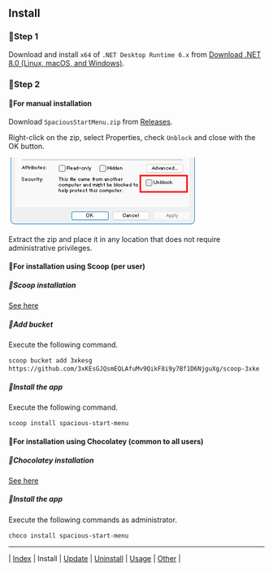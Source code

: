 ## Install

### 🔷Step 1

Download and install `x64` of `.NET Desktop Runtime 6.x` from [Download .NET 8.0 (Linux, macOS, and Windows)](https://dotnet.microsoft.com/download/dotnet/8.0).

### 🔷Step 2

#### 💠For manual installation

Download `SpaciousStartMenu.zip` from [Releases](https://github.com/3xKEsGJQsmEQLAfuMv9QikF8i9y7Bf1D6NjguXg/spacious-start-menu/releases).

Right-click on the zip, select Properties, check `Unblock` and close with the OK button.

![Properties](img/install01.png)
  
Extract the zip and place it in any location that does not require administrative privileges.


#### 💠For installation using Scoop (per user)

##### 🔹Scoop installation

[See here](https://scoop.sh/)

##### 🔹Add bucket

Execute the following command.

```
scoop bucket add 3xkesg https://github.com/3xKEsGJQsmEQLAfuMv9QikF8i9y7Bf1D6NjguXg/scoop-3xke
```

##### 🔹Install the app

Execute the following command.

```
scoop install spacious-start-menu
```

#### 💠For installation using Chocolatey (common to all users)

##### 🔹Chocolatey installation

[See here](https://chocolatey.org/install)

##### 🔹Install the app

Execute the following commands as administrator.

```
choco install spacious-start-menu
```

---

| [Index](index.md) | Install | [Update](update.md) | [Uninstall](uninstall.md) | [Usage](usage.md) | [Other](other.md) |


